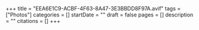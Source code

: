 +++
title = "EEA6E1C9-ACBF-4F63-8A47-3E3BBDD8F97A.avif"
tags = ["Photos"]
categories = []
startDate = ""
draft = false
pages = []
description = ""
citations = []
+++
